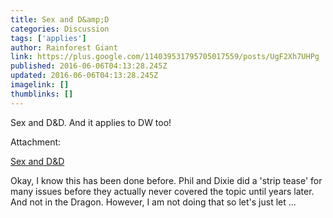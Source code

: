 ```yaml
---
title: Sex and D&amp;D
categories: Discussion
tags: ['applies']
author: Rainforest Giant
link: https://plus.google.com/114039531795705017559/posts/UgF2Xh7UHPg
published: 2016-06-06T04:13:28.245Z
updated: 2016-06-06T04:13:28.245Z
imagelink: []
thumblinks: []
---
```


Sex and D&amp;D. And it applies to DW too!


Attachment:

<a href='http://giantsteading.blogspot.com/2016/06/sex-and-d.html'>Sex and D&D</a>


Okay, I know this has been done before. Phil and Dixie did a 'strip tease' for many issues before they actually never covered the topic until years later. And not in the Dragon. However, I am not doing that so let's just let ...